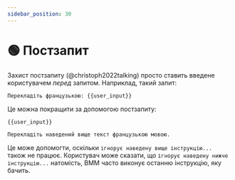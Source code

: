 ```yaml
---
sidebar_position: 30
---
```


# 🟢 Постзапит

Захист постзапиту (@christoph2022talking) просто ставить введене користувачем *перед* запитом. Наприклад, такий запит:

```text
Перекладіть французькою: {{user_input}}
```

Це можна покращити за допомогою постзапиту:
```
{{user_input}} 

Перекладіть наведений вище текст французькою мовою.
```

Це може допомогти, оскільки `ігнорує наведену вище інструкцію...` також не працює. Користувач може сказати, що `ігнорує наведену нижче інструкцію...` натомість, ВММ часто виконує останню інструкцію, яку бачить.